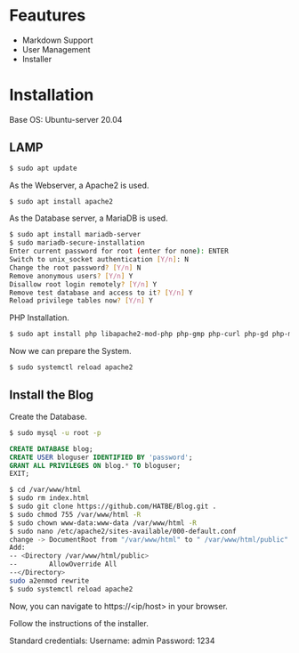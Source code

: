# Feautures

- Markdown Support
- User Management
- Installer
# Installation

Base OS: Ubuntu-server 20.04

## LAMP

``` bash
$ sudo apt update
```

As the Webserver, a Apache2 is used.

``` bash
$ sudo apt install apache2
```

As the Database server, a MariaDB is used.

``` bash
$ sudo apt install mariadb-server
$ sudo mariadb-secure-installation
Enter current password for root (enter for none): ENTER
Switch to unix_socket authentication [Y/n]: N
Change the root password? [Y/n] N
Remove anonymous users? [Y/n] Y
Disallow root login remotely? [Y/n] Y
Remove test database and access to it? [Y/n] Y
Reload privilege tables now? [Y/n] Y
```  

PHP Installation.

``` bash
$ sudo apt install php libapache2-mod-php php-gmp php-curl php-gd php-mysql php-mbstring php-bcmath php-imagick php-xml php-zip
```

Now we can prepare the System.

``` bash
$ sudo systemctl reload apache2
```

## Install the Blog

Create the Database.

``` bash
$ sudo mysql -u root -p
```

``` SQL
CREATE DATABASE blog;
CREATE USER bloguser IDENTIFIED BY 'password';
GRANT ALL PRIVILEGES ON blog.* TO bloguser;
EXIT;
```

``` bash
$ cd /var/www/html
$ sudo rm index.html
$ sudo git clone https://github.com/HATBE/Blog.git .
$ sudo chmod 755 /var/www/html -R
$ sudo chown www-data:www-data /var/www/html -R
$ sudo nano /etc/apache2/sites-available/000-default.conf
change -> DocumentRoot from "/var/www/html" to " /var/www/html/public"
Add: 
-- <Directory /var/www/html/public>
--        AllowOverride All
--</Directory>
sudo a2enmod rewrite
$ sudo systemctl reload apache2
```

Now, you can navigate to https://<ip/host> in your browser.

Follow the instructions of the installer.

Standard credentials:
Username: admin
Password: 1234
